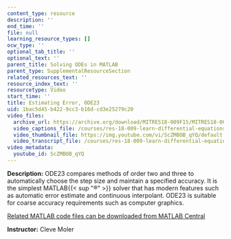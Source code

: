 ```yaml
---
content_type: resource
description: ''
end_time: ''
file: null
learning_resource_types: []
ocw_type: ''
optional_tab_title: ''
optional_text: ''
parent_title: Solving ODEs in MATLAB
parent_type: SupplementalResourceSection
related_resources_text: ''
resource_index_text: ''
resourcetype: Video
start_time: ''
title: Estimating Error, ODE23
uid: 1bac5d45-b422-9cc3-b16d-cd3e25279c20
video_files:
  archive_url: https://archive.org/download/MITRES18-009F15/MITRES18-009F15_odes_05_300k.mp4
  video_captions_file: /courses/res-18-009-learn-differential-equations-up-close-with-gilbert-strang-and-cleve-moler-fall-2015/f248e5b54d9854c5a65e4dce02367cb0_ScZMBOB_qYQ.vtt
  video_thumbnail_file: https://img.youtube.com/vi/ScZMBOB_qYQ/default.jpg
  video_transcript_file: /courses/res-18-009-learn-differential-equations-up-close-with-gilbert-strang-and-cleve-moler-fall-2015/fa523517ea139cf33cbf1f138bfc235e_ScZMBOB_qYQ.pdf
video_metadata:
  youtube_id: ScZMBOB_qYQ
---
```


**Description:** ODE23 compares methods of order two and three to automatically choose the step size and maintain a specified accuracy. It is the simplest MATLAB{{< sup "®" >}} solver that has modern features such as automatic error estimate and continuous interpolant. ODE23 is suitable for coarse accuracy requirements such as computer graphics.

[Related MATLAB code files can be downloaded from MATLAB Central](http://www.mathworks.com/matlabcentral/fileexchange/54611)

**Instructor:** Cleve Moler



